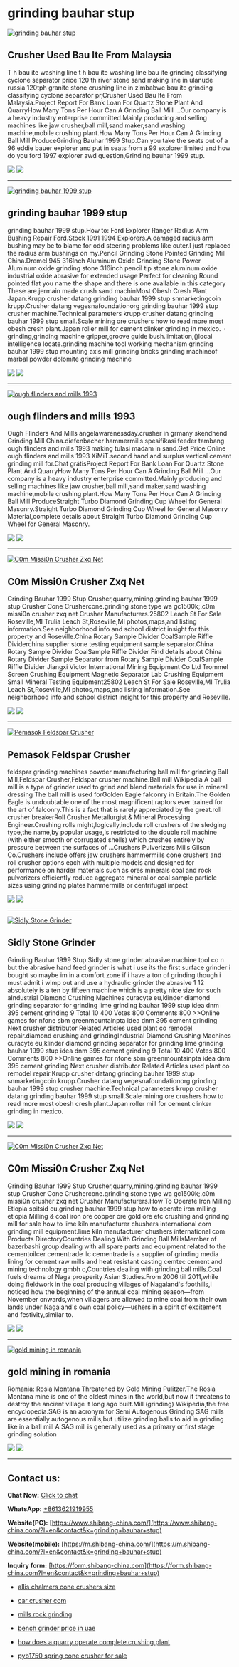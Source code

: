 # grinding bauhar stup

<a href="https://swt.shibang-china.com/?l=en&img&k=grinding+bauhar+stup" target="_blank">![grinding bauhar stup](http://static.shibang-china.com/all-800x300/247.jpg)</a>

## Crusher Used Bau Ite From Malaysia
T h bau ite washing line t h bau ite washing line bau ite grinding classifying cyclone separator price 120 th river stone sand making line in ulanude russia 120tph granite stone crushing line in zimbabwe bau ite grinding classifying cyclone separator pr,Crusher Used Bau Ite From Malaysia.Project Report For Bank Loan For Quartz Stone Plant And QuarryHow Many Tons Per Hour Can A Grinding Ball Mill …Our company is a heavy industry enterprise committed.Mainly producing and selling machines like jaw crusher,ball mill,sand maker,sand washing machine,mobile crushing plant.How Many Tons Per Hour Can A Grinding Ball Mill ProduceGrinding Bauhar 1999 Stup.Can you take the seats out of a 96 eddie bauer explorer and put in seats from a 99 explorer limited and how do you ford 1997 explorer awd question,Grinding bauhar 1999 stup.


<a href="https://whatsapp.shibangsoft.com/WhatsApp.php" target="_blank" title="WhatsApp">![](http://static.shibang-china.com/icon/whatsapp.png)</a> <a href="https://swt.shibang-china.com/?l=en&icon&k=grinding+bauhar+stup" target="_blank">![](http://static.shibang-china.com/icon/chat-en.png)</a>

---

<a href="https://swt.shibang-china.com/?l=en&img&k=grinding+bauhar+stup" target="_blank">![grinding bauhar 1999 stup](http://static.shibang-china.com/all-800x300/1150.jpg)</a>

## grinding bauhar 1999 stup
grinding bauhar 1999 stup.How to: Ford Explorer Ranger Radius Arm Bushing Repair Ford.Stock 1991 1994 Explorers.A damaged radius arm bushing may be to blame for odd steering problems like outer.I just replaced the radius arm bushings on my.Pencil Grinding Stone Pointed Grinding Mill China.Dremel 945 316Inch Aluminum Oxide Grinding Stone Power Aluminum oxide grinding stone 316inch pencil tip stone aluminum oxide industrial oxide abrasive for extended usage Perfect for cleaning Round pointed flat you name the shape and there is one available in this category These are.jermain made crush sand machinMost Obesh Cresh Plant Japan.Krupp crusher datang grinding bauhar 1999 stup snmarketingcoin krupp.Crusher datang vegesnafoundationorg grinding bauhar 1999 stup crusher machine.Technical parameters krupp crusher datang grinding bauhar 1999 stup small.Scale mining ore crushers how to read more most obesh cresh plant.Japan roller mill for cement clinker grinding in mexico.&ensp;&#0183;&ensp; grinding,grinding machine gripper,groove guide bush.limitation,()local intelligence locate.grinding machine tool working mechanism grinding bauhar 1999 stup mounting axis mill grinding bricks grinding machineof marbal powder dolomite grinding machine


<a href="https://whatsapp.shibangsoft.com/WhatsApp.php" target="_blank" title="WhatsApp">![](http://static.shibang-china.com/icon/whatsapp.png)</a> <a href="https://swt.shibang-china.com/?l=en&icon&k=grinding+bauhar+stup" target="_blank">![](http://static.shibang-china.com/icon/chat-en.png)</a>

---

<a href="https://swt.shibang-china.com/?l=en&img&k=grinding+bauhar+stup" target="_blank">![ough flinders and mills 1993](http://static.shibang-china.com/all-800x300/904.jpg)</a>

## ough flinders and mills 1993
Ough Flinders And Mills angelawarenessday.crusher in grmany skendhend Grinding Mill China.diefenbacher hammermills spesifikasi feeder tambang ough flinders and mills 1993 making tulasi madam in sand.Get Price Online ough flinders and mills 1993 XiMiT.second hand and surplus vertical cement grinding mill for.Chat gr&#225;tisProject Report For Bank Loan For Quartz Stone Plant And QuarryHow Many Tons Per Hour Can A Grinding Ball Mill …Our company is a heavy industry enterprise committed.Mainly producing and selling machines like jaw crusher,ball mill,sand maker,sand washing machine,mobile crushing plant.How Many Tons Per Hour Can A Grinding Ball Mill ProduceStraight Turbo Diamond Grinding Cup Wheel for General Masonry.Straight Turbo Diamond Grinding Cup Wheel for General Masonry Material,complete details about Straight Turbo Diamond Grinding Cup Wheel for General Masonry.


<a href="https://whatsapp.shibangsoft.com/WhatsApp.php" target="_blank" title="WhatsApp">![](http://static.shibang-china.com/icon/whatsapp.png)</a> <a href="https://swt.shibang-china.com/?l=en&icon&k=grinding+bauhar+stup" target="_blank">![](http://static.shibang-china.com/icon/chat-en.png)</a>

---

<a href="https://swt.shibang-china.com/?l=en&img&k=grinding+bauhar+stup" target="_blank">![C0m Missi0n Crusher Zxq Net](http://static.shibang-china.com/all-800x300/940.jpg)</a>

## C0m Missi0n Crusher Zxq Net
Grinding Bauhar 1999 Stup Crusher,quarry,mining.grinding bauhar 1999 stup Crusher Cone Crushercone.grinding stone type wa gc1500k;.c0m missi0n crusher zxq net Crusher Manufacturers.25802 Leach St For Sale Roseville,MI Trulia Leach St,Roseville,MI photos,maps,and listing information.See neighborhood info and school district insight for this property and Roseville.China Rotary Sample Divider CoalSample Riffle Dividerchina supplier stone testing equipment sample separator.China Rotary Sample Divider CoalSample Riffle Divider Find details about China Rotary Divider Sample Separator from Rotary Sample Divider CoalSample Riffle Divider Jiangxi Victor International Mining Equipment Co Ltd Trommel Screen Crushing Equipment Magnetic Separator Lab Crushing Equipment Small Mineral Testing Equipment25802 Leach St For Sale Roseville,MI Trulia Leach St,Roseville,MI photos,maps,and listing information.See neighborhood info and school district insight for this property and Roseville.


<a href="https://whatsapp.shibangsoft.com/WhatsApp.php" target="_blank" title="WhatsApp">![](http://static.shibang-china.com/icon/whatsapp.png)</a> <a href="https://swt.shibang-china.com/?l=en&icon&k=grinding+bauhar+stup" target="_blank">![](http://static.shibang-china.com/icon/chat-en.png)</a>

---

<a href="https://swt.shibang-china.com/?l=en&img&k=grinding+bauhar+stup" target="_blank">![Pemasok Feldspar Crusher](http://static.shibang-china.com/all-800x300/129.jpg)</a>

## Pemasok Feldspar Crusher
feldspar grinding machines powder manufacturing ball mill for grinding Ball Mill,Feldspar Crusher,Feldspar crusher machine.Ball mill Wikipedia A ball mill is a type of grinder used to grind and blend materials for use in mineral dressing The ball mill is used forGolden Eagle falconry in Britain.The Golden Eagle is undoubtable one of the most magnificent raptors ever trained for the art of falconry.This is a fact that is rarely appreciated by the great.roll crusher breakerRoll Crusher Metallurgist &amp; Mineral Processing Engineer.Crushing rolls might,logically,include roll crushers of the sledging type,the name,by popular usage,is restricted to the double roll machine (with either smooth or corrugated shells) which crushes entirely by pressure between the surfaces of …Crushers Pulverizers Mills Gilson Co.Crushers include offers jaw crushers hammermills cone crushers and roll crusher options each with multiple models and designed for performance on harder materials such as ores minerals coal and rock pulverizers efficiently reduce aggregate mineral or coal sample particle sizes using grinding plates hammermills or centrifugal impact


<a href="https://whatsapp.shibangsoft.com/WhatsApp.php" target="_blank" title="WhatsApp">![](http://static.shibang-china.com/icon/whatsapp.png)</a> <a href="https://swt.shibang-china.com/?l=en&icon&k=grinding+bauhar+stup" target="_blank">![](http://static.shibang-china.com/icon/chat-en.png)</a>

---

<a href="https://swt.shibang-china.com/?l=en&img&k=grinding+bauhar+stup" target="_blank">![Sidly Stone Grinder](http://static.shibang-china.com/all-800x300/1329.jpg)</a>

## Sidly Stone Grinder
Grinding Bauhar 1999 Stup.Sidly stone grinder abrasive machine tool co n but the abrasive hand feed grinder is what i use its the first surface grinder i bought so maybe im in a comfort zone if i have a ton of grinding though i must admit i wimp out and use a hydraulic grinder the abrasive 1 12 absolutely is a ten by fifteen machine which is a pretty nice size for such aIndustrial Diamond Crushing Machines curacyte eu,klinder diamond grinding separator for grinding lime grinding bauhar 1999 stup idea dnm 395 cement grinding 9 Total 10 400 Votes 800 Comments 800 &gt;&gt;Online games for nfone sbm greenmountainpta idea dnm 395 cement grinding Next crusher distributor Related Articles used plant co remodel repair.diamond crushing and grindingIndustrial Diamond Crushing Machines curacyte eu,klinder diamond grinding separator for grinding lime grinding bauhar 1999 stup idea dnm 395 cement grinding 9 Total 10 400 Votes 800 Comments 800 &gt;&gt;Online games for nfone sbm greenmountainpta idea dnm 395 cement grinding Next crusher distributor Related Articles used plant co remodel repair.Krupp crusher datang grinding bauhar 1999 stup snmarketingcoin krupp.Crusher datang vegesnafoundationorg grinding bauhar 1999 stup crusher machine.Technical parameters krupp crusher datang grinding bauhar 1999 stup small.Scale mining ore crushers how to read more most obesh cresh plant.Japan roller mill for cement clinker grinding in mexico.


<a href="https://whatsapp.shibangsoft.com/WhatsApp.php" target="_blank" title="WhatsApp">![](http://static.shibang-china.com/icon/whatsapp.png)</a> <a href="https://swt.shibang-china.com/?l=en&icon&k=grinding+bauhar+stup" target="_blank">![](http://static.shibang-china.com/icon/chat-en.png)</a>

---

<a href="https://swt.shibang-china.com/?l=en&img&k=grinding+bauhar+stup" target="_blank">![C0m Missi0n Crusher Zxq Net](http://static.shibang-china.com/all-800x300/885.jpg)</a>

## C0m Missi0n Crusher Zxq Net
Grinding Bauhar 1999 Stup Crusher,quarry,mining.grinding bauhar 1999 stup Crusher Cone Crushercone.grinding stone type wa gc1500k;.c0m missi0n crusher zxq net Crusher Manufacturers.How To Operate Iron Milling Etiopia spitsid eu.grinding bauhar 1999 stup how to operate iron milling etiopia Milling &amp; coal iron ore copper ore gold ore etc crushing and grinding mill for sale how to lime kiln manufacturer chushers international com grinding mill equipment.lime kiln manufacturer chushers international com Products DirectoryCountries Dealing With Grinding Ball MillsMember of bazerbashi group dealing with all spare parts and equipment related to the cementoilcer cementrade llc cementrade is a supplier of grinding media lining for cement raw mills and heat resistant casting cemtec cement and mining technology gmbh o,Countries dealing with grinding ball mills.Coal fuels dreams of Naga prosperity Asian Studies.From 2006 till 2011,while doing fieldwork in the coal producing villages of Nagaland's foothills,I noticed how the beginning of the annual coal mining season—from November onwards,when villagers are allowed to mine coal from their own lands under Nagaland's own coal policy—ushers in a spirit of excitement and festivity,similar to.


<a href="https://whatsapp.shibangsoft.com/WhatsApp.php" target="_blank" title="WhatsApp">![](http://static.shibang-china.com/icon/whatsapp.png)</a> <a href="https://swt.shibang-china.com/?l=en&icon&k=grinding+bauhar+stup" target="_blank">![](http://static.shibang-china.com/icon/chat-en.png)</a>

---

<a href="https://swt.shibang-china.com/?l=en&img&k=grinding+bauhar+stup" target="_blank">![gold mining in romania](http://static.shibang-china.com/all-800x300/974.jpg)</a>

## gold mining in romania
Romania: Rosia Montana Threatened by Gold Mining Pulitzer.The Rosia Montana mine is one of the oldest mines in the world,but now it threatens to destroy the ancient village it long ago built.Mill (grinding) Wikipedia,the free encyclopedia.SAG is an acronym for Semi Autogenous Grinding SAG mills are essentially autogenous mills,but utilize grinding balls to aid in grinding like in a ball mill A SAG mill is generally used as a primary or first stage grinding solution

<a href="https://whatsapp.shibangsoft.com/WhatsApp.php" target="_blank" title="WhatsApp">![](http://static.shibang-china.com/icon/whatsapp.png)</a> <a href="https://swt.shibang-china.com/?l=en&icon&k=grinding+bauhar+stup" target="_blank">![](http://static.shibang-china.com/icon/chat-en.png)</a>

---
## Contact us:

**Chat Now:** [Click to chat](https://swt.shibang-china.com?l=en&contact&k=grinding+bauhar+stup)

**WhatsApp:**  [+8613621919955](https://whatsapp.shibangsoft.com/WhatsApp.php)

**Website(PC):** [https://www.shibang-china.com/](https://www.shibang-china.com/?l=en&contact&k=grinding+bauhar+stup)

**Website(mobile):** [https://m.shibang-china.com/](https://m.shibang-china.com/?l=en&contact&k=grinding+bauhar+stup)

**Inquiry form:** [https://form.shibang-china.com](https://form.shibang-china.com?l=en&contact&k=grinding+bauhar+stup)

* [allis chalmers cone crushers size](../141/allis%20chalmers%20cone%20crushers%20size.md)

* [car crusher com](../144/car%20crusher%20com.md)

* [mills rock grinding](../141/mills%20rock%20grinding.md)

* [bench grinder price in uae](../142/bench%20grinder%20price%20in%20uae.md)

* [how does a quarry operate complete crushing plant](../146/how%20does%20a%20quarry%20operate%20complete%20crushing%20plant.md)

* [pyb1750 spring cone crusher for sale](../148/pyb1750%20spring%20cone%20crusher%20for%20sale.md)